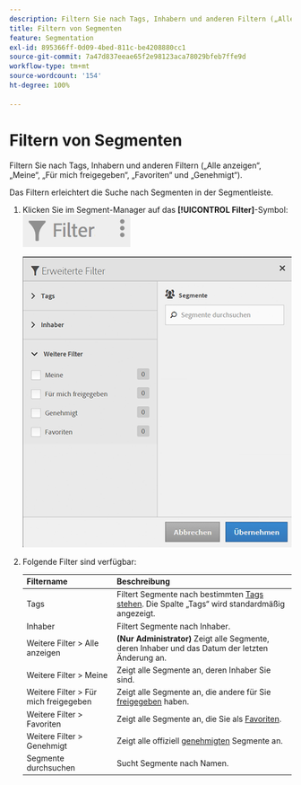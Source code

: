 ```yaml
---
description: Filtern Sie nach Tags, Inhabern und anderen Filtern („Alle anzeigen“, „Meine“, „Für mich freigegeben“, „Favoriten“ und „Genehmigt“).
title: Filtern von Segmenten
feature: Segmentation
exl-id: 895366ff-0d09-4bed-811c-be4208880cc1
source-git-commit: 7a47d837eeae65f2e98123aca78029bfeb7ffe9d
workflow-type: tm+mt
source-wordcount: '154'
ht-degree: 100%

---
```


# Filtern von Segmenten

Filtern Sie nach Tags, Inhabern und anderen Filtern („Alle anzeigen“, „Meine“, „Für mich freigegeben“, „Favoriten“ und „Genehmigt“).

Das Filtern erleichtert die Suche nach Segmenten in der Segmentleiste.

1. Klicken Sie im Segment-Manager auf das **[!UICONTROL Filter]**-Symbol:  ![](assets/filter_icon.png)

   ![](assets/filtering.png)

1. Folgende Filter sind verfügbar:

   | Filtername | Beschreibung |
   |---|---|
   | Tags | Filtert Segmente nach bestimmten  [Tags stehen](/help/components/segmentation/segmentation-workflow/seg-tag.md). Die Spalte „Tags“ wird standardmäßig angezeigt. |
   | Inhaber | Filtert Segmente nach Inhaber. |
   | Weitere Filter > Alle anzeigen | **(Nur Administrator)** Zeigt alle Segmente, deren Inhaber und das Datum der letzten Änderung an. |
   | Weitere Filter > Meine | Zeigt alle Segmente an, deren Inhaber Sie sind. |
   | Weitere Filter > Für mich freigegeben | Zeigt alle Segmente an, die andere für Sie  [freigegeben](/help/components/segmentation/segmentation-workflow/t-seg-share.md) haben. |
   | Weitere Filter > Favoriten | Zeigt alle Segmente an, die Sie als  [Favoriten](/help/components/segmentation/segmentation-workflow/t-seg-favorite.md). |
   | Weitere Filter > Genehmigt | Zeigt alle offiziell  [genehmigten](/help/components/segmentation/segmentation-workflow/seg-approve.md) Segmente an. |
   | Segmente durchsuchen | Sucht Segmente nach Namen. |
